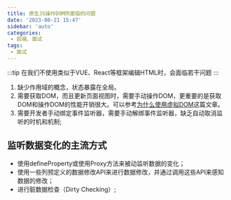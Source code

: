 ```yaml
---
title: 原生JS操作DOM所面临的问题
date: '2023-08-21 15:47'
sidebar: 'auto'
categories:
 - 前端、面试
tags:
 - 面试
---
```


:::tip
在我们不使用类似于VUE、React等框架编辑HTML时，会面临若干问题
:::

<!-- more -->

1. 缺少作用域的概念，状态暴露在全局。
2. 需要获取DOM，而且更新页面视图时，需要手动操作DOM，更重要的是获取DOM和操作DOM的性能开销很大。可以参考[为什么使用虚拟DOM](./../../vue/vue3/vue核心原理/为什么使用虚拟DOM.md)这篇文章。
3. 需要开发者手动绑定事件监听器，需要手动解绑事件监听器，缺乏自动取消监听的时机和机制;

## 监听数据变化的主流方式

- 使用defineProperty或使用Proxy方法来被动监听数据的变化；
- 使用一些列预定义的数据修改API来进行数据修改，并通过调用这些API来感知数据的修改；
- 进行脏数据检查（Dirty Checking）;